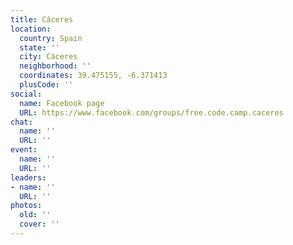 ```yaml
---
title: Cáceres
location:
  country: Spain
  state: ''
  city: Cáceres
  neighborhood: ''
  coordinates: 39.475155, -6.371413
  plusCode: ''
social:
  name: Facebook page
  URL: https://www.facebook.com/groups/free.code.camp.caceres
chat:
  name: ''
  URL: ''
event:
  name: ''
  URL: ''
leaders:
- name: ''
  URL: ''
photos:
  old: ''
  cover: ''
---
```

